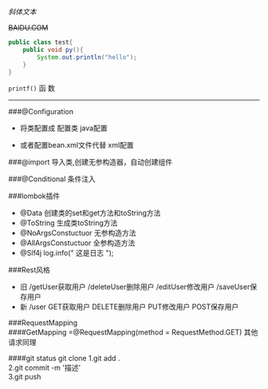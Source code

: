 *斜体文本*

~~BAIDU.COM~~ 

```java
public class test{
    public void py(){
        System.out.println("hello");
    }
}
```
`printf()` 函 数   

-----------
###@Configuration
* 将类配置成 配置类 java配置

* 或者配置bean.xml文件代替 xml配置


###@import 导入类,创建无参构造器，自动创建组件

###@Conditional 条件注入

###lombok插件
* @Data 创建类的set和get方法和toString方法
* @ToString 生成类toString方法    
* @NoArgsConstuctuor 无参构造方法
* @AllArgsConstuctuor 全参构造方法
* @Slf4j log.info(" 这是日志 ");              

###Rest风格        
* 旧 /getUser获取用户 /deleteUser删除用户  /editUser修改用户 /saveUser保存用户
* 新 /user GET获取用户   DELETE删除用户  PUT修改用户  POST保存用户

###RequestMapping        
####GetMapping =@RequestMapping(method = RequestMethod.GET) 其他请求同理

####git status       git clone
1.git add .      
2.git commit -m '描述'   
3.git push      



